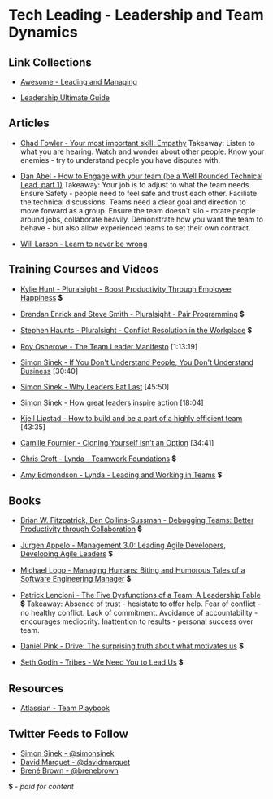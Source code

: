 # Tech Leading - Leadership and Team Dynamics

## Link Collections

- [Awesome - Leading and Managing](https://github.com/LappleApple/awesome-leading-and-managing)

- [Leadership Ultimate Guide](https://www.makingbusinessmatter.co.uk/blog/leadership-skills-ultimate-guide/)

## Articles

- [Chad Fowler - Your most important skill: Empathy](https://medium.com/@chadfowler/your-most-important-skill-empathy-a75ffe5e0877)
Takeaway: Listen to what you are hearing. Watch and wonder about other people. Know your enemies - try to understand people you have disputes with.

- [Dan Abel - How to Engage with your team (be a Well Rounded Technical Lead, part 1)](http://www.engineeringandcareering.co.uk/2013/10/how-to-be-well-rounded-technical-lead_20.html)
Takeaway: Your job is to adjust to what the team needs. Ensure Safety - people need to feel safe and trust each other. Faciliate the technical discussions. Teams need a clear goal and direction to move forward as a group. Ensure the team doesn't silo - rotate people around jobs, collaborate heavily. Demonstrate how you want the team to behave - but also allow experienced teams to set their own contract.

- [Will Larson - Learn to never be wrong](https://lethain.com/learn-to-never-be-wrong/)

## Training Courses and Videos

- [Kylie Hunt - Pluralsight - Boost Productivity Through Employee Happiness](https://app.pluralsight.com/library/courses/boost-productivity-employee-happiness) 💲

- [Brendan Enrick and Steve Smith - Pluralsight - Pair Programming](https://app.pluralsight.com/library/courses/pair-programming) 💲

- [Stephen Haunts - Pluralsight - Conflict Resolution in the Workplace](https://app.pluralsight.com/library/courses/conflict-resolution-workplace) 💲

- [Roy Osherove - The Team Leader Manifesto](https://www.youtube.com/watch?v=_UxzetgOWlE) [1:13:19]

- [Simon Sinek - If You Don't Understand People, You Don't Understand Business](https://vimeo.com/26774102)  [30:40]

- [Simon Sinek - Why Leaders Eat Last](https://vimeo.com/79899786)  [45:50]

- [Simon Sinek - How great leaders inspire action](https://www.ted.com/talks/simon_sinek_how_great_leaders_inspire_action)  [18:04]

- [Kjell Ljøstad - How to build and be a part of a highly efficient team](https://vimeo.com/131748093)  [43:35]

- [Camille Fournier - Cloning Yourself Isn’t an Option](https://vimeo.com/139907569)  [34:41]

- [Chris Croft - Lynda - Teamwork Foundations](https://www.linkedin.com/learning/teamwork-foundations-2020) 💲

- [Amy Edmondson - Lynda - Leading and Working in Teams](https://www.linkedin.com/learning/leading-and-working-in-teams)  💲

## Books

- [Brian W. Fitzpatrick, Ben Collins-Sussman - Debugging Teams: Better Productivity through Collaboration](https://www.amazon.com/Debugging-Teams-Productivity-through-Collaboration/dp/1491932058) 💲

- [Jurgen Appelo - Management 3.0: Leading Agile Developers, Developing Agile Leaders](https://www.amazon.com/Management-3-0-Developers-Developing-Addison-Wesley/dp/0321712471) 💲

- [Michael Lopp - Managing Humans: Biting and Humorous Tales of a Software Engineering Manager](https://www.amazon.com/Managing-Humans-Humorous-Software-Engineering/dp/1484221575) 💲

- [Patrick Lencioni - The Five Dysfunctions of a Team: A Leadership Fable](https://www.amazon.com/Five-Dysfunctions-Team-Leadership-Fable/dp/0787960756) 💲
Takeaway: Absence of trust - hesistate to offer help. Fear of conflict - no healthy conflict. Lack of commitment. Avoidance of accountability - encourages mediocrity. Inattention to results  - personal success over team.

- [Daniel Pink - Drive: The surprising truth about what motivates us](https://www.amazon.com/Drive-Surprising-Truth-About-Motivates/dp/1594484805) 💲

- [Seth Godin - Tribes - We Need You to Lead Us](https://www.amazon.com/By-Seth-Godin-Tribes/dp/B00N4FWY66) 💲

## Resources

- [Atlassian - Team Playbook](https://www.atlassian.com/team-playbook)

## Twitter Feeds to Follow

- [Simon Sinek - @simonsinek](https://twitter.com/simonsinek)
- [David Marquet - @davidmarquet](https://twitter.com/ldavidmarquet)
- [Brené Brown - @brenebrown](https://twitter.com/BreneBrown)


💲 - *paid for content*